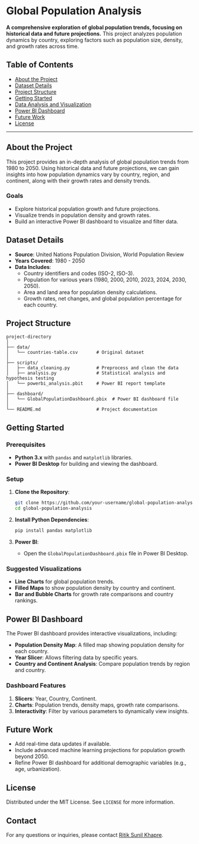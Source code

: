 # Global Population Analysis

**A comprehensive exploration of global population trends, focusing on historical data and future projections.** This project analyzes population dynamics by country, exploring factors such as population size, density, and growth rates across time.

## Table of Contents

- [About the Project](#about-the-project)
- [Dataset Details](#dataset-details)
- [Project Structure](#project-structure)
- [Getting Started](#getting-started)
- [Data Analysis and Visualization](#data-analysis-and-visualization)
- [Power BI Dashboard](#power-bi-dashboard)
- [Future Work](#future-work)
- [License](#license)

---

## About the Project

This project provides an in-depth analysis of global population trends from 1980 to 2050. Using historical data and future projections, we can gain insights into how population dynamics vary by country, region, and continent, along with their growth rates and density trends.

### Goals

- Explore historical population growth and future projections.
- Visualize trends in population density and growth rates.
- Build an interactive Power BI dashboard to visualize and filter data.

## Dataset Details

- **Source**: United Nations Population Division, World Population Review
- **Years Covered**: 1980 - 2050
- **Data Includes**:
  - Country identifiers and codes (ISO-2, ISO-3).
  - Population for various years (1980, 2000, 2010, 2023, 2024, 2030, 2050).
  - Area and land area for population density calculations.
  - Growth rates, net changes, and global population percentage for each country.

## Project Structure

```plaintext
project-directory
│
├── data/
│   └── countries-table.csv       # Original dataset
│
├── scripts/
│   ├── data_cleaning.py          # Preprocess and clean the data
│   ├── analysis.py               # Statistical analysis and hypothesis testing
│   └── powerbi_analysis.pbit     # Power BI report template
│
├── dashboard/
│   └── GlobalPopulationDashboard.pbix  # Power BI dashboard file
│
└── README.md                     # Project documentation
```

## Getting Started

### Prerequisites

- **Python 3.x** with `pandas` and `matplotlib` libraries.
- **Power BI Desktop** for building and viewing the dashboard.

### Setup

1. **Clone the Repository**:
   ```bash
   git clone https://github.com/your-username/global-population-analysis.git
   cd global-population-analysis
   ```

2. **Install Python Dependencies**:
   ```bash
   pip install pandas matplotlib
   ```

3. **Power BI**:
   - Open the `GlobalPopulationDashboard.pbix` file in Power BI Desktop.


### Suggested Visualizations

- **Line Charts** for global population trends.
- **Filled Maps** to show population density by country and continent.
- **Bar and Bubble Charts** for growth rate comparisons and country rankings.

## Power BI Dashboard

The Power BI dashboard provides interactive visualizations, including:

- **Population Density Map**: A filled map showing population density for each country.
- **Year Slicer**: Allows filtering data by specific years.
- **Country and Continent Analysis**: Compare population trends by region and country.

### Dashboard Features

1. **Slicers**: Year, Country, Continent.
2. **Charts**: Population trends, density maps, growth rate comparisons.
3. **Interactivity**: Filter by various parameters to dynamically view insights.

## Future Work

- Add real-time data updates if available.
- Include advanced machine learning projections for population growth beyond 2050.
- Refine Power BI dashboard for additional demographic variables (e.g., age, urbanization).

## License

Distributed under the MIT License. See `LICENSE` for more information.

## Contact
For any questions or inquiries, please contact [Ritik Sunil Khapre](mailto:ritik.khapre5202.com).